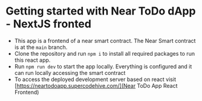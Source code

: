 # Getting started with Near ToDo dApp - NextJS fronted

- This app is a frontend of a near smart contract. The Near Smart contract is at the `main` branch.
- Clone the repository and run `npm i` to install all required packages to run this react app.
- Run `npm run dev` to start the app locally. Everything is configured and it can run locally accessing the smart contract
- To access the deployed development server based on react visit [https://neartodoapp.supercodehive.com/](Near ToDo App React Frontend)
